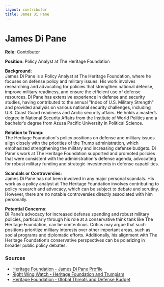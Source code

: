 ```yaml
---
layout: contributor
title: James Di Pane
---
```


# James Di Pane

**Role:** Contributor

**Position:** Policy Analyst at The Heritage Foundation

**Background:**  
James Di Pane is a Policy Analyst at The Heritage Foundation, where he focuses on defense policy and military issues. His work involves researching and advocating for policies that strengthen national defense, improve military readiness, and ensure the efficient use of defense resources. Di Pane has extensive experience in defense and security studies, having contributed to the annual "Index of U.S. Military Strength" and provided analysis on various national security challenges, including U.S. Coast Guard readiness and Arctic security affairs. He holds a master’s degree in National Security Affairs from the Institute of World Politics and a bachelor’s degree from Azusa Pacific University in Political Science.

**Relation to Trump:**  
The Heritage Foundation's policy positions on defense and military issues align closely with the priorities of the Trump administration, which emphasized strengthening the military and increasing defense budgets. Di Pane's work at The Heritage Foundation supported and promoted policies that were consistent with the administration's defense agenda, advocating for robust military funding and strategic investments in defense capabilities.

**Scandals or Controversies:**  
James Di Pane has not been involved in any major personal scandals. His work as a policy analyst at The Heritage Foundation involves contributing to policy research and advocacy, which can be subject to debate and scrutiny. However, there are no notable controversies directly associated with him personally.

**Potential Concerns:**  
Di Pane’s advocacy for increased defense spending and robust military policies, particularly through his role at a conservative think tank like The Heritage Foundation, can be contentious. Critics may argue that such positions prioritize military interests over other important areas, such as social programs and diplomatic efforts. Additionally, his alignment with The Heritage Foundation’s conservative perspectives can be polarizing in broader public policy debates.

### Sources
- [Heritage Foundation - James Di Pane Profile](https://www.heritage.org/staff/james-di-pane)
- [Right Wing Watch - Heritage Foundation and Trumpism](https://www.rightwingwatch.org/post/trump-v-p-pick-j-d-vance-wrote-intro-to-new-book-by-heritage-president-kevin-roberts/)
- [Heritage Foundation - Global Threats and Defense Budget](https://www.heritage.org/defense/report/conservative-defense-budget-fiscal-year-2025)
